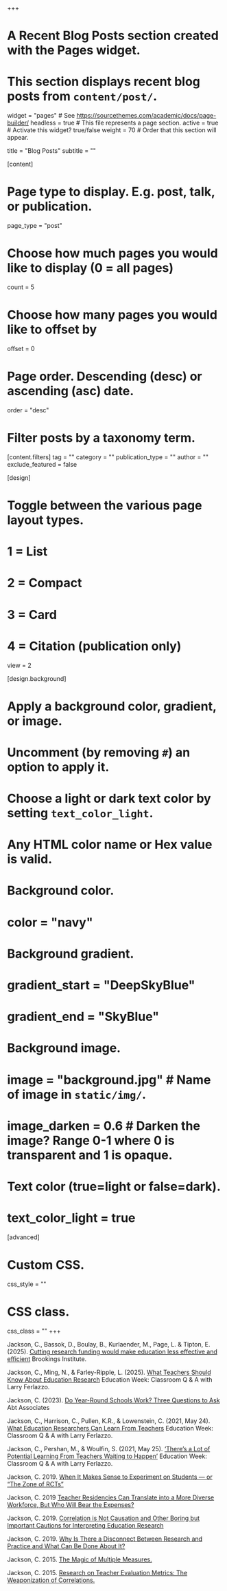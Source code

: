 +++
# A Recent Blog Posts section created with the Pages widget.
# This section displays recent blog posts from `content/post/`.

widget = "pages"  # See https://sourcethemes.com/academic/docs/page-builder/
headless = true  # This file represents a page section.
active = true  # Activate this widget? true/false
weight = 70  # Order that this section will appear.

title = "Blog Posts"
subtitle = ""

[content]
  # Page type to display. E.g. post, talk, or publication.
  page_type = "post"
  
  # Choose how much pages you would like to display (0 = all pages)
  count = 5
  
  # Choose how many pages you would like to offset by
  offset = 0

  # Page order. Descending (desc) or ascending (asc) date.
  order = "desc"

  # Filter posts by a taxonomy term.
  [content.filters]
    tag = ""
    category = ""
    publication_type = ""
    author = ""
    exclude_featured = false
  
[design]
  # Toggle between the various page layout types.
  #   1 = List
  #   2 = Compact
  #   3 = Card
  #   4 = Citation (publication only)
  view = 2
  
[design.background]
  # Apply a background color, gradient, or image.
  #   Uncomment (by removing `#`) an option to apply it.
  #   Choose a light or dark text color by setting `text_color_light`.
  #   Any HTML color name or Hex value is valid.
  
  # Background color.
  # color = "navy"
  
  # Background gradient.
  # gradient_start = "DeepSkyBlue"
  # gradient_end = "SkyBlue"
  
  # Background image.
  # image = "background.jpg"  # Name of image in `static/img/`.
  # image_darken = 0.6  # Darken the image? Range 0-1 where 0 is transparent and 1 is opaque.

  # Text color (true=light or false=dark).
  # text_color_light = true  
  
[advanced]
 # Custom CSS. 
 css_style = ""
 
 # CSS class.
 css_class = ""
+++

Jackson, C., Bassok, D., Boulay, B., Kurlaender, M., Page, L. & Tipton, E. (2025). [Cutting research funding would make education less effective and efficient](https://www.brookings.edu/articles/cutting-research-funding-would-make-education-less-effective-and-efficient/) Brookings Institute.

Jackson, C., Ming, N., & Farley-Ripple, L. (2025). [What Teachers Should Know About Education Research](https://www.edweek.org/teaching-learning/opinion-what-teachers-should-know-about-education-research/2025/03) Education Week: Classroom Q & A with Larry Ferlazzo.    

Jackson, C. (2023). [Do Year-Round Schools Work? Three Questions to Ask](https://www.abtassociates.com/insights/perspectives-blog/do-year-round-schools-work-three-questions-to-ask) Abt Associates

Jackson, C., Harrison, C., Pullen, K.R., & Lowenstein, C. (2021, May 24). [What Education Researchers Can Learn From Teachers](https://www.edweek.org/teaching-learning/opinion-what-education-researchers-can-learn-from-teachers/2021/05) Education Week: Classroom Q & A with Larry Ferlazzo.  

Jackson, C., Pershan, M., & Woulfin, S. (2021, May 25). [‘There’s a Lot of Potential Learning From Teachers Waiting to Happen’](https://www.edweek.org/teaching-learning/opinion-theres-a-lot-of-potential-learning-from-teachers-waiting-to-happen/2021/05) Education Week: Classroom Q & A with Larry Ferlazzo. 

Jackson, C. 2019. [When It Makes Sense to Experiment on Students — or “The Zone of RCTs”](http://web.archive.org/web/20200105170203/https://aheadoftheheard.org/experimental-economists-just-got-the-nobel-prize-should-education-policy-use-more-experiments-too/)

Jackson, C. 2019 [Teacher Residencies Can Translate into a More Diverse Workforce, But Who Will Bear the Expenses?](http://web.archive.org/web/20191209171706/https://aheadoftheheard.org/teacher-residencies-can-translate-into-a-more-diverse-workforce-but-who-will-bear-the-expenses/)

Jackson, C. 2019. [Correlation is Not Causation and Other Boring but Important Cautions for Interpreting Education Research](http://web.archive.org/web/20210416230948/https://aheadoftheheard.org/correlation-is-not-causation-and-other-boring-but-important-cautions-for-interpreting-education-research/)

Jackson, C. 2019. [Why Is There a Disconnect Between Research and Practice and What Can Be Done About It?](http://web.archive.org/web/20200425034458/https://aheadoftheheard.org/why-some-educators-are-skeptical-of-engaging-in-rigorous-research-and-what-can-be-done-about-it/)

Jackson, C. 2015. [The Magic of Multiple Measures.](http://www.shankerinstitute.org/blog/magic-multiple-measures) 

Jackson, C. 2015. [Research on Teacher Evaluation Metrics: The Weaponization of Correlations.](http://www.shankerinstitute.org/blog/research-teacher-evaluation-metrics-weaponization-correlations)

